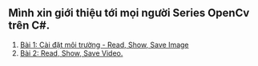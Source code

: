 ## Mình xin giới thiệu tới mọi người Series OpenCv trên C#.

1. [Bài 1: Cài đặt môi trường - Read, Show, Save Image](https://www.youtube.com/watch?v=UagFvnBY1zo&list=PLjbJb2h_rkCPSFNG_Anynzj-OgqUqqzvV&index=1)
2. [Bài 2: Read, Show, Save Video.](https://www.youtube.com/watch?v=DFjAhrVb1js&list=PLjbJb2h_rkCPSFNG_Anynzj-OgqUqqzvV&index=2)
